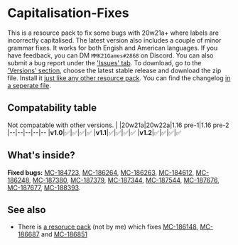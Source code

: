 
# Capitalisation-Fixes
This is a resource pack to fix some bugs with 20w21a+ where labels are incorrectly capitalised. The latest version also includes a couple of minor grammar fixes. It works for both Engish and American languages. If you have feedback, you can DM `MMK21Games#2868` on Discord. You can also submit a bug report under the ['Issues' tab](https://github.com/MMK21Hub/Capitalisation-Fixes/issues).  To download, go to the ['Versions' section](https://github.com/MMK21Hub/Capitalisation-Fixes/releases), choose the latest stable release and download the zip file. Install it [just like any other resource pack](https://minecraft.gamepedia.com/Tutorials/Loading_a_resource_pack). You can find the changelog [in a seperate file](Changelog.md).

## Compatability table
Not compatable with other versions.
|  |20w21a|20w22a|1.16 pre-1|1.16 pre-2
|--|--|--|--|--
|**v1.0**|✅|✅|✅|✅
|**v1.1**|✅|✅|✅|✅
|**v1.2**|✅|✅|✅|✅

## What's inside?
**Fixed bugs:** [MC-184723](https://bugs.mojang.com/browse/MC-184723), [MC-186264](https://bugs.mojang.com/browse/MC-186264), [MC-186263](https://bugs.mojang.com/browse/MC-186263), [MC-184612](https://bugs.mojang.com/browse/MC-184612), [MC-186248](https://bugs.mojang.com/browse/MC-186248), [MC-187380](https://bugs.mojang.com/browse/MC-187380), [MC-187379](https://bugs.mojang.com/browse/MC-187379), [MC-187344](https://bugs.mojang.com/browse/MC-187344), [MC-187544](https://bugs.mojang.com/browse/MC-187544), [MC-187676](https://bugs.mojang.com/browse/MC-187676), [MC-187677](https://bugs.mojang.com/browse/MC-187677), [MC-188393](https://bugs.mojang.com/browse/MC-188393).

## See also
 - There is [a resoruce pack](https://bugs.mojang.com/browse/MC-186148?focusedCommentId=714784&page=com.atlassian.jira.plugin.system.issuetabpanels:comment-tabpanel#comment-714784) (not by me) which fixes [MC-186148](https://bugs.mojang.com/browse/MC-186148 "\"death.attack.witherSkull.item\" displays raw translation string \(is untranslated\)"), [MC-186687](https://bugs.mojang.com/browse/MC-186687 "Death message for being shot by a Wither Skull does not fit for all entities") and [MC-186851](https://bugs.mojang.com/browse/MC-186851 "\"death.attack.sting.item\" displays raw translation string \(is untranslated\)")
